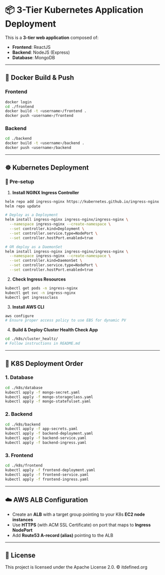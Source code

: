 # 📦 3-Tier Kubernetes Application Deployment

This is a **3-tier web application** composed of:

- **Frontend**: ReactJS  
- **Backend**: NodeJS (Express)  
- **Database**: MongoDB

---

## 🐳 Docker Build & Push

### Frontend
```bash
docker login
cd ./frontend
docker build -t <username>/frontend .
docker push <username>/frontend
```

### Backend
```bash
cd ./backend
docker build -t <username>/backend .
docker push <username>/backend
```

---

## ☸️ Kubernetes Deployment

### 🔧 Pre-setup

1. **Install NGINX Ingress Controller**
```bash
helm repo add ingress-nginx https://kubernetes.github.io/ingress-nginx
helm repo update

# Deploy as a Deployment
helm install ingress-nginx ingress-nginx/ingress-nginx \
  --namespace ingress-nginx --create-namespace \
  --set controller.kind=Deployment \
  --set controller.service.type=NodePort \
  --set controller.hostPort.enabled=true

# OR deploy as a DaemonSet
helm install ingress-nginx ingress-nginx/ingress-nginx \
  --namespace ingress-nginx --create-namespace \
  --set controller.kind=DaemonSet \
  --set controller.service.type=NodePort \
  --set controller.hostPort.enabled=true
```

2. **Check Ingress Resources**
```bash
kubectl get pods -n ingress-nginx
kubectl get svc -n ingress-nginx
kubectl get ingressclass
```

3. **Install AWS CLI**
```bash
aws configure
# Ensure proper access policy to use EBS for dynamic PV
```

4. **Build & Deploy Cluster Health Check App**
```bash
cd ./k8s/cluster_healtz/
# Follow instructions in README.md
```

---

## 🚀 K8S Deployment Order

### 1. Database
```bash
cd ./k8s/database
kubectl apply -f mongo-secret.yaml
kubectl apply -f mongo-storageclass.yaml
kubectl apply -f mongo-statefulset.yaml
```

### 2. Backend
```bash
cd ./k8s/backend
kubectl apply -f app-secrets.yaml
kubectl apply -f backend-deployment.yaml
kubectl apply -f backend-service.yaml
kubectl apply -f backend-ingress.yaml
```

### 3. Frontend
```bash
cd ./k8s/frontend
kubectl apply -f frontend-deployment.yaml
kubectl apply -f frontend-service.yaml
kubectl apply -f frontend-ingress.yaml
```

---

## ☁️ AWS ALB Configuration

- Create an **ALB** with a target group pointing to your K8s **EC2 node instances**
- Use **HTTPS** (with ACM SSL Certificate) on port that maps to **Ingress NodePort**
- Add **Route53 A-record (alias)** pointing to the ALB

---

## 🔐 License
This project is licensed under the Apache License 2.0.
© itdefined.org